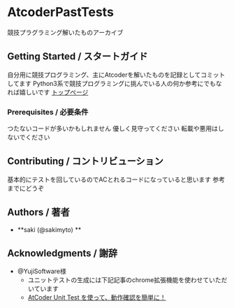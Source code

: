 # AtcoderPastTests
競技プラグラミング解いたものアーカイブ

## Getting Started / スタートガイド
自分用に競技プログラミング、主にAtcoderを解いたものを記録としてコミットしてます
Python3系で競技プログラミングに挑んでいる人の何か参考にでもなれば嬉しいです
[トップページ](https://kenkoooo.com/atcoder/#/table/sakimyto)

### Prerequisites / 必要条件
つたないコードが多いかもしれません
優しく見守ってください
転載や悪用はしないでください

## Contributing / コントリビューション
基本的にテストを回しているのでACとれるコードになっていると思います
参考までにどうぞ

## Authors / 著者

- **saki (@sakimyto) ** 

## Acknowledgments / 謝辞
- @YujiSoftware様
    - ユニットテストの生成には下記記事のchrome拡張機能を使わせていただいています
    - [AtCoder Unit Test を使って、動作確認を簡単に！](https://qiita.com/YujiSoftware/items/00ce688ce5dde627ec36)
